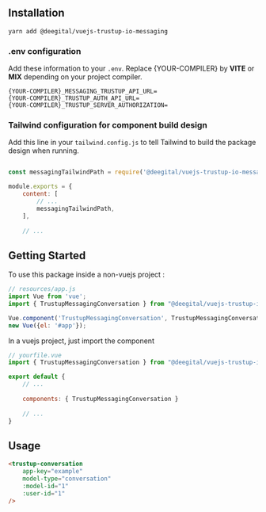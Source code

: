 ## Installation

```shell
yarn add @deegital/vuejs-trustup-io-messaging
```

### .env configuration

Add these information to your `.env`.
Replace {YOUR-COMPILER} by **VITE** or **MIX** depending on your project compiler.

```dotenv
{YOUR-COMPILER}_MESSAGING_TRUSTUP_API_URL=
{YOUR-COMPILER}_TRUSTUP_AUTH_API_URL=
{YOUR-COMPILER}_TRUSTUP_SERVER_AUTHORIZATION=
```

### Tailwind configuration for component build design
Add this line in your `tailwind.config.js` to tell Tailwind to build the package design when running.
```js

const messagingTailwindPath = require('@deegital/vuejs-trustup-io-messaging/tailwind')

module.exports = {
    content: [
        // ...
        messagingTailwindPath,
    ],
    
    // ...
```

## Getting Started

To use this package inside a non-vuejs project :
```js
// resources/app.js
import Vue from 'vue';
import { TrustupMessagingConversation } from "@deegital/vuejs-trustup-io-messaging";

Vue.component('TrustupMessagingConversation', TrustupMessagingConversation);
new Vue({el: '#app'});
```

In a vuejs project, just import the component
```js
// yourfile.vue
import { TrustupMessagingConversation } from "@deegital/vuejs-trustup-io-messaging";

export default {
    // ...
    
    components: { TrustupMessagingConversation }
    
    // ...
}
```

## Usage
```html
<trustup-conversation
    app-key="example"
    model-type="conversation"
    :model-id="1"
    :user-id="1"
/>
```
